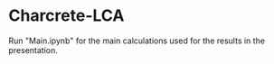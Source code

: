 # Charcrete-LCA

Run "Main.ipynb" for the main calculations used for the results in the presentation.
